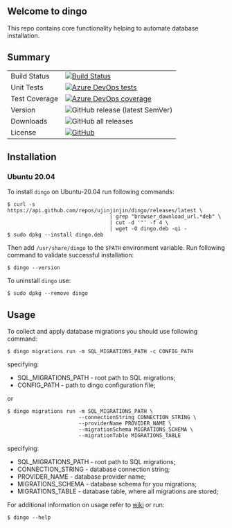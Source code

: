 ## Welcome to dingo

This repo contains core functionality helping to automate database installation.

## Summary

|   |   |
|---|---|
| Build Status | [![Build Status](https://dev.azure.com/ujinjinjin/Dingo/_apis/build/status/Ujinjinjin.dingo?branchName=master)](https://dev.azure.com/ujinjinjin/Dingo/_build/latest?definitionId=12&branchName=master) |
| Unit Tests | [![Azure DevOps tests](https://img.shields.io/azure-devops/tests/ujinjinjin/Dingo/12?label=Unit%20tests)](https://dev.azure.com/ujinjinjin/Dingo/_build/latest?definitionId=12&branchName=master) |
| Test Coverage | [![Azure DevOps coverage](https://img.shields.io/azure-devops/coverage/ujinjinjin/dingo/12?label=Code%20coverage)](https://dev.azure.com/ujinjinjin/Dingo/_build/latest?definitionId=12&branchName=master) |
| Version | ![GitHub release (latest SemVer)](https://img.shields.io/github/v/release/ujinjinjin/dingo) |
| Downloads | ![GitHub all releases](https://img.shields.io/github/downloads/ujinjinjin/dingo/total) |
| License | [![GitHub](https://img.shields.io/github/license/ujinjinjin/dingo)](https://github.com/Ujinjinjin/dingo/blob/master/LICENSE) |

## Installation

### Ubuntu 20.04

To install `dingo` on Ubuntu-20.04 run following commands:

```shell
$ curl -s https://api.github.com/repos/ujinjinjin/dingo/releases/latest \
                                 | grep "browser_download_url.*deb" \
                                 | cut -d '"' -f 4 \
                                 | wget -O dingo.deb -qi -
$ sudo dpkg --install dingo.deb
```
Then add `/usr/share/dingo` to the `$PATH` environment variable. Run following command to validate successful installation:

```shell
$ dingo --version
```

To uninstall `dingo` use:

```shell
$ sudo dpkg --remove dingo
```

## Usage

To collect and apply database migrations you should use following command:

```shell
$ dingo migrations run -m SQL_MIGRATIONS_PATH -c CONFIG_PATH
```

specifying:
- SQL_MIGRATIONS_PATH - root path to SQL migrations;
- CONFIG_PATH - path to dingo configuration file;
  
or

```shell
$ dingo migrations run -m SQL_MIGRATIONS_PATH \
                       --connectionString CONNECTION_STRING \
                       --providerName PROVIDER_NAME \
                       --migrationSchema MIGRATIONS_SCHEMA \
                       --migrationTable MIGRATIONS_TABLE
```

specifying:
- SQL_MIGRATIONS_PATH - root path to SQL migrations;
- CONNECTION_STRING - database connection string;
- PROVIDER_NAME - database provider name;
- MIGRATIONS_SCHEMA - database schema for you migrations;
- MIGRATIONS_TABLE - database table, where all migrations are stored;

For additional information on usage refer to [wiki](https://github.com/Ujinjinjin/dingo/wiki) or run:

```shell
$ dingo --help
```
